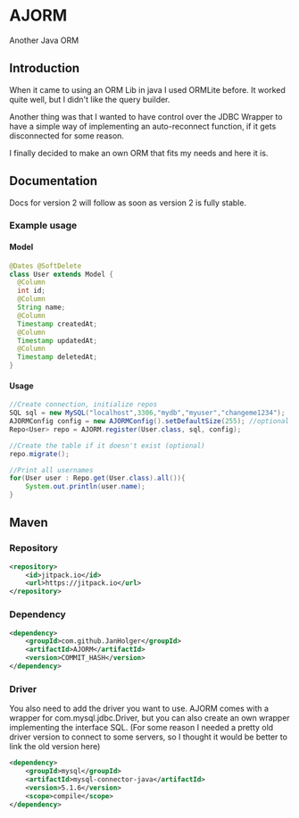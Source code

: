 # AJORM
Another Java ORM

## Introduction
When it came to using an ORM Lib in java I used ORMLite before. It worked quite well, but I didn't like the query builder.

Another thing was that I wanted to have control over the JDBC Wrapper to have a simple way of implementing an auto-reconnect function, if it gets disconnected for some reason. 

I finally decided to make an own ORM that fits my needs and here it is.

## Documentation
Docs for version 2 will follow as soon as version 2 is fully stable.

### Example usage 

#### Model
```java
@Dates @SoftDelete
class User extends Model {
  @Column
  int id;
  @Column
  String name;
  @Column
  Timestamp createdAt;
  @Column
  Timestamp updatedAt;
  @Column
  Timestamp deletedAt;
}
```
#### Usage
```java
//Create connection, initialize repos
SQL sql = new MySQL("localhost",3306,"mydb","myuser","changeme1234");
AJORMConfig config = new AJORMConfig().setDefaultSize(255); //optional
Repo<User> repo = AJORM.register(User.class, sql, config);

//Create the table if it doesn't exist (optional)
repo.migrate();

//Print all usernames
for(User user : Repo.get(User.class).all()){
    System.out.println(user.name);
}
```

## Maven

### Repository
```xml
<repository>
    <id>jitpack.io</id>
    <url>https://jitpack.io</url>
</repository>
```
### Dependency
```xml
<dependency>
    <groupId>com.github.JanHolger</groupId>
    <artifactId>AJORM</artifactId>
    <version>COMMIT_HASH</version>
</dependency>
```
### Driver
You also need to add the driver you want to use. AJORM comes with a wrapper for com.mysql.jdbc.Driver, but you can also create an own wrapper implementing the interface SQL. (For some reason I needed a pretty old driver version to connect to some servers, so I thought it would be better to link the old version here)
```xml
<dependency>
    <groupId>mysql</groupId>
    <artifactId>mysql-connector-java</artifactId>
    <version>5.1.6</version>
    <scope>compile</scope>
</dependency>
```
